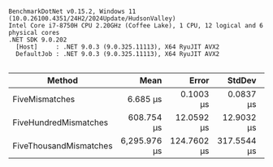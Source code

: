 ```

BenchmarkDotNet v0.15.2, Windows 11 (10.0.26100.4351/24H2/2024Update/HudsonValley)
Intel Core i7-8750H CPU 2.20GHz (Coffee Lake), 1 CPU, 12 logical and 6 physical cores
.NET SDK 9.0.202
  [Host]     : .NET 9.0.3 (9.0.325.11113), X64 RyuJIT AVX2
  DefaultJob : .NET 9.0.3 (9.0.325.11113), X64 RyuJIT AVX2


```
| Method                 | Mean         | Error       | StdDev      | Median       | Gen0      | Allocated  |
|----------------------- |-------------:|------------:|------------:|-------------:|----------:|-----------:|
| FiveMismatches         |     6.685 μs |   0.1003 μs |   0.0837 μs |     6.678 μs |    2.2430 |   10.31 KB |
| FiveHundredMismatches  |   608.754 μs |  12.0592 μs |  12.9032 μs |   609.403 μs |  223.6328 | 1031.25 KB |
| FiveThousandMismatches | 6,295.976 μs | 124.7602 μs | 317.5544 μs | 6,189.913 μs | 2242.1875 | 10312.5 KB |
